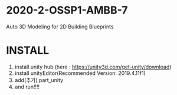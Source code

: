 # 2020-2-OSSP1-AMBB-7
Auto 3D Modeling for 2D Building Blueprints

# INSTALL #
1. install unity hub (here : https://unity3d.com/get-unity/download)
2. install unityEditor(Recommended Version: 2019.4.11f1)
3. add(추가) part_unity
4. and run!!!!